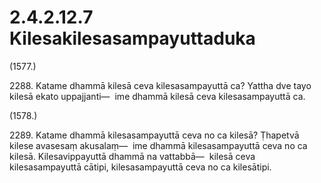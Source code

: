 # 2.4.2.12.7 Kilesakilesasampayuttaduka

(1577.)

2288\. Katame dhammā kilesā ceva kilesasampayuttā ca? Yattha dve tayo kilesā ekato uppajjanti—  ime dhammā kilesā ceva kilesasampayuttā ca.

(1578.)

2289\. Katame dhammā kilesasampayuttā ceva no ca kilesā? Ṭhapetvā kilese avasesaṃ akusalaṃ—  ime dhammā kilesasampayuttā ceva no ca kilesā. Kilesavippayuttā dhammā na vattabbā—  kilesā ceva kilesasampayuttā cātipi, kilesasampayuttā ceva no ca kilesātipi.
